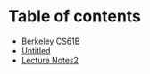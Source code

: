 # Table of contents

* [Berkeley CS61B](README.md)
* [Untitled](untitled.md)
* [Lecture Notes2](lecture-notes2.md)

